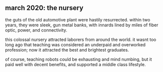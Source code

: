 ## march 2020: the nursery

the guts of the old automotive plant were hastily resurrected. within two years, they were sleek, gun metal banks, with innards lined by miles of fiber optic, power, and connectivity. 

this colossal nursery attracted laborers from around the world. it wasnt too long ago that teaching was considered an underpaid and overworked profession; now it attracted the best and brightest graduates. 

of course, teaching robots could be exhausting and mind numbing, but it paid well with decent benefits, and supported a middle class lifestyle.